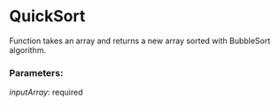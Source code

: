 # QuickSort

Function takes an array and returns a new array sorted with BubbleSort algorithm.


### Parameters:

_inputArray_: required
